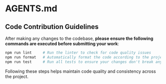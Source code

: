 # AGENTS.md

## Code Contribution Guidelines

After making any changes to the codebase, **please ensure the following commands are executed before submitting your work**:

```bash
npm run lint     # Run the linter to check for code quality issues
npm run format   # Automatically format the code according to the project's style guide
npm run test     # Run all tests to ensure your changes don't break anything
```

Following these steps helps maintain code quality and consistency across the project.
